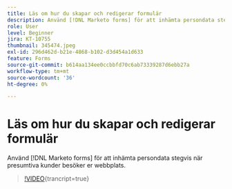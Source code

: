 ```yaml
---
title: Läs om hur du skapar och redigerar formulär
description: Använd [!DNL Marketo forms] för att inhämta persondata stegvis när presumtiva kunder besöker er webbplats.
role: User
level: Beginner
jira: KT-10755
thumbnail: 345474.jpeg
exl-id: 296d462d-b21e-4868-b102-d3d454a1d633
feature: Forms
source-git-commit: b614aa134ee0ccbbfd70c6ab73339287d6ebb27a
workflow-type: tm+mt
source-wordcount: '36'
ht-degree: 0%

---
```


# Läs om hur du skapar och redigerar formulär

Använd [!DNL Marketo forms] för att inhämta persondata stegvis när presumtiva kunder besöker er webbplats.

>[!VIDEO](https://video.tv.adobe.com/v/345474/?quality=12&learn=on){trancript=true}

